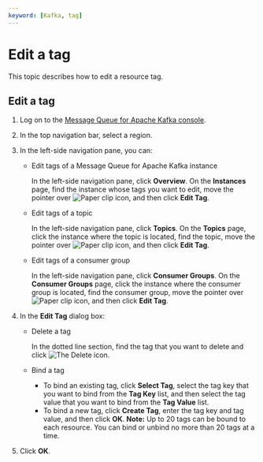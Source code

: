 ```yaml
---
keyword: [Kafka, tag]
---
```


# Edit a tag

This topic describes how to edit a resource tag.

## Edit a tag

1.  Log on to the [Message Queue for Apache Kafka console](https://kafka.console.aliyun.com/?spm=a2c4g.11186623.2.10.22f150ddqNXasY).

2.  In the top navigation bar, select a region.

3.  In the left-side navigation pane, you can:

    -   Edit tags of a Message Queue for Apache Kafka instance

        In the left-side navigation pane, click **Overview**. On the **Instances** page, find the instance whose tags you want to edit, move the pointer over ![Paper clip icon](https://static-aliyun-doc.oss-cn-hangzhou.aliyuncs.com/assets/img/en-US/2098844061/p99265.png), and then click **Edit Tag**.

    -   Edit tags of a topic

        In the left-side navigation pane, click **Topics**. On the **Topics** page, click the instance where the topic is located, find the topic, move the pointer over ![Paper clip icon](https://static-aliyun-doc.oss-cn-hangzhou.aliyuncs.com/assets/img/en-US/2098844061/p99265.png), and then click **Edit Tag**.

    -   Edit tags of a consumer group

        In the left-side navigation pane, click **Consumer Groups**. On the **Consumer Groups** page, click the instance where the consumer group is located, find the consumer group, move the pointer over ![Paper clip icon](https://static-aliyun-doc.oss-cn-hangzhou.aliyuncs.com/assets/img/en-US/2098844061/p99265.png), and then click **Edit Tag**.

4.  In the **Edit Tag** dialog box:

    -   Delete a tag

        In the dotted line section, find the tag that you want to delete and click ![The Delete icon](https://static-aliyun-doc.oss-cn-hangzhou.aliyuncs.com/assets/img/en-US/2098844061/p129659.png).

    -   Bind a tag
        -   To bind an existing tag, click **Select Tag**, select the tag key that you want to bind from the **Tag Key** list, and then select the tag value that you want to bind from the **Tag Value** list.
        -   To bind a new tag, click **Create Tag**, enter the tag key and tag value, and then click **OK**.
    **Note:** Up to 20 tags can be bound to each resource. You can bind or unbind no more than 20 tags at a time.

5.  Click **OK**.


